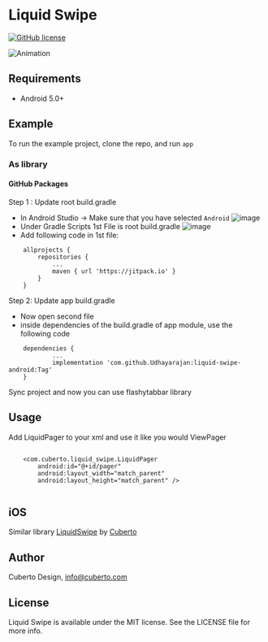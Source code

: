 # Liquid Swipe

[![GitHub license](https://img.shields.io/badge/license-MIT-lightgrey.svg)](https://raw.githubusercontent.com/Cuberto/flashy-tabbar-android/master/LICENSE)

![Animation](https://raw.githubusercontent.com/Cuberto/liquid-swipe/master/Screenshots/animation.gif)

## Requirements

- Android 5.0+

## Example

To run the example project, clone the repo, and run `app`

### As library

#### GitHub Packages

Step 1 : Update root build.gradle
- In Android Studio -> Make sure that you have selected `Android`
![image](https://user-images.githubusercontent.com/77388817/120667372-0ce94d00-c4ab-11eb-8700-8676f7b15e84.png)
- Under Gradle Scripts 1st File is root build.gradle
![image](https://user-images.githubusercontent.com/77388817/120668108-c6e0b900-c4ab-11eb-9e5e-6bbeec2a2e36.png)
- Add following code in 1st file:
```
	allprojects {
		repositories {
			...
			maven { url 'https://jitpack.io' }
		}
	}
```

Step 2: Update app build.gradle
- Now open second file
- inside dependencies of the build.gradle of app module, use the following code
```
	dependencies {
	        ...
	        implementation 'com.github.Udhayarajan:liquid-swipe-android:Tag'
	}
```


Sync project and now you can use flashytabbar library

## Usage

Add LiquidPager to your xml and use it like you would ViewPager

```

    <com.cuberto.liquid_swipe.LiquidPager
        android:id="@+id/pager"
        android:layout_width="match_parent"
        android:layout_height="match_parent" />
        
```

## iOS

Similar library [LiquidSwipe](https://github.com/Cuberto/liquid-swipe) by [Cuberto](https://github.com/Cuberto)

## Author

Cuberto Design, info@cuberto.com

## License

Liquid Swipe is available under the MIT license. See the LICENSE file for more info.
